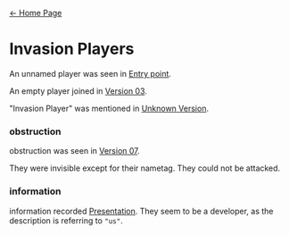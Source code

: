 [← Home Page](../README.md)

# Invasion Players
An unnamed player was seen in [Entry point]().

An empty player joined in [Version 03]().

"Invasion Player" was mentioned in [Unknown Version]().

### obstruction
obstruction was seen in [Version 07]().

They were invisible except for their nametag. They could not be attacked.

### information
information recorded [Presentation]().
They seem to be a developer, as the description is referring to `"us"`.